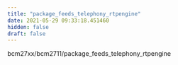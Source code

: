 ```yaml
---
title: "package_feeds_telephony_rtpengine"
date: 2021-05-29 09:33:18.451460
hidden: false
draft: false
---
```


bcm27xx/bcm2711/package_feeds_telephony_rtpengine

